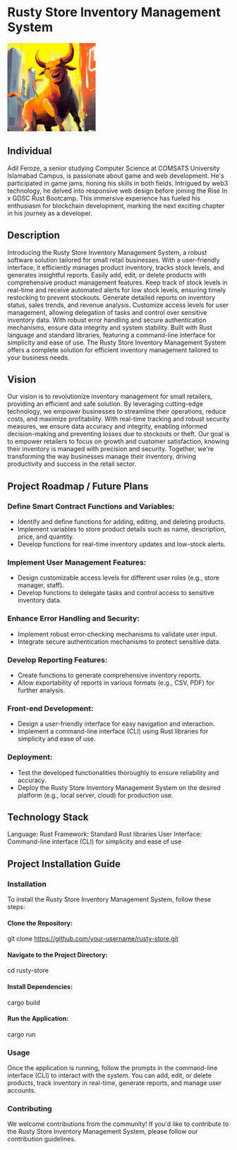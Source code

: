 # Rusty Store Inventory Management System

<img src = "./project_visual.png" width= 200px height = 200px>

## Individual

Adil Feroze, a senior studying Computer Science at COMSATS University Islamabad Campus, is passionate about game and web development. He's participated in game jams, honing his skills in both fields. Intrigued by web3 technology, he delved into responsive web design before joining the Rise In x GDSC Rust Bootcamp. This immersive experience has fueled his enthusiasm for blockchain development, marking the next exciting chapter in his journey as a developer.

## Description

Introducing the Rusty Store Inventory Management System, a robust software solution tailored for small retail businesses. With a user-friendly interface, it efficiently manages product inventory, tracks stock levels, and generates insightful reports.
Easily add, edit, or delete products with comprehensive product management features. Keep track of stock levels in real-time and receive automated alerts for low stock levels, ensuring timely restocking to prevent stockouts.
Generate detailed reports on inventory status, sales trends, and revenue analysis. Customize access levels for user management, allowing delegation of tasks and control over sensitive inventory data.
With robust error handling and secure authentication mechanisms, ensure data integrity and system stability. Built with Rust language and standard libraries, featuring a command-line interface for simplicity and ease of use.
The Rusty Store Inventory Management System offers a complete solution for efficient inventory management tailored to your business needs.

## Vision

Our vision is to revolutionize inventory management for small retailers, providing an efficient and safe solution. By leveraging cutting-edge technology, we empower businesses to streamline their operations, reduce costs, and maximize profitability. With real-time tracking and robust security measures, we ensure data accuracy and integrity, enabling informed decision-making and preventing losses due to stockouts or theft. Our goal is to empower retailers to focus on growth and customer satisfaction, knowing their inventory is managed with precision and security. Together, we're transforming the way businesses manage their inventory, driving productivity and success in the retail sector.

## Project Roadmap / Future Plans

### Define Smart Contract Functions and Variables:

- Identify and define functions for adding, editing, and deleting products.
- Implement variables to store product details such as name, description, price, and quantity.
- Develop functions for real-time inventory updates and low-stock alerts.

### Implement User Management Features:

- Design customizable access levels for different user roles (e.g., store manager, staff).
- Develop functions to delegate tasks and control access to sensitive inventory data.

### Enhance Error Handling and Security:

- Implement robust error-checking mechanisms to validate user input.
- Integrate secure authentication mechanisms to protect sensitive data.

### Develop Reporting Features:

- Create functions to generate comprehensive inventory reports.
- Allow exportability of reports in various formats (e.g., CSV, PDF) for further analysis.

### Front-end Development:

- Design a user-friendly interface for easy navigation and interaction.
- Implement a command-line interface (CLI) using Rust libraries for simplicity and ease of use.

### Deployment:

- Test the developed functionalities thoroughly to ensure reliability and accuracy.
- Deploy the Rusty Store Inventory Management System on the desired platform (e.g., local server, cloud) for production use.

## Technology Stack

Language: Rust
Framework: Standard Rust libraries
User Interface: Command-line interface (CLI) for simplicity and ease of use

## Project Installation Guide

### Installation
To install the Rusty Store Inventory Management System, follow these steps:

#### Clone the Repository:

git clone https://github.com/your-username/rusty-store.git

#### Navigate to the Project Directory:

cd rusty-store

#### Install Dependencies:

cargo build

#### Run the Application:

cargo run

### Usage
Once the application is running, follow the prompts in the command-line interface (CLI) to interact with the system. You can add, edit, or delete products, track inventory in real-time, generate reports, and manage user accounts.

### Contributing
We welcome contributions from the community! If you'd like to contribute to the Rusty Store Inventory Management System, please follow our contribution guidelines.
